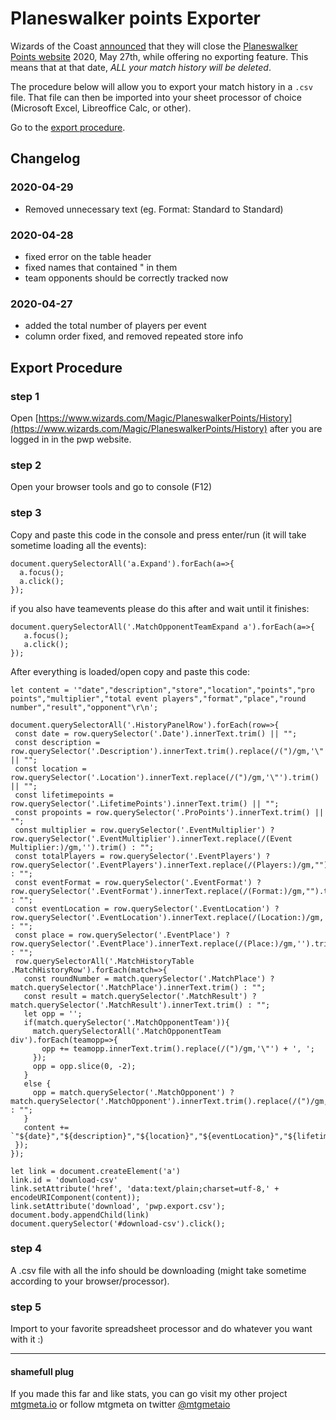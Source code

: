 
# Planeswalker points Exporter

Wizards of the Coast [announced](https://magic.gg/news/sunsetting-planeswalker-points) that they will close the
[Planeswalker Points website](https://magic.gg/news/sunsetting-planeswalker-points) 2020, May 27th,
while offering no exporting feature. This means that at that date, *ALL your match history will be deleted*.

The procedure below will allow you to export your match history in a `.csv` file. That file can then be imported
into your sheet processor of choice (Microsoft Excel, Libreoffice Calc, or other).

Go to the [export procedure](#steps).

## Changelog

### 2020-04-29
* Removed unnecessary text (eg. Format: Standard to Standard)

### 2020-04-28
* fixed error on the table header
* fixed names that contained " in them
* team opponents should be correctly tracked now

### 2020-04-27
* added the total number of players per event
* column order fixed, and removed repeated store info

## Export Procedure
<a id="steps"></a>
### step 1

Open [https://www.wizards.com/Magic/PlaneswalkerPoints/History](https://www.wizards.com/Magic/PlaneswalkerPoints/History) after you are logged in in the pwp website.

### step 2

Open your browser tools and go to console (F12)

### step 3

Copy and paste this code in the console and press enter/run (it will take sometime loading all the events):

    document.querySelectorAll('a.Expand').forEach(a=>{
      a.focus();
      a.click();
    });

if you also have teamevents please do this after and wait until it finishes:

    document.querySelectorAll('.MatchOpponentTeamExpand a').forEach(a=>{
       a.focus();
       a.click();
    });

After everything is loaded/open copy and paste this code:
 ```
let content = '"date","description","store","location","points","pro points","multiplier","total event players","format","place","round number","result","opponent"\r\n';

document.querySelectorAll('.HistoryPanelRow').forEach(row=>{
  const date = row.querySelector('.Date').innerText.trim() || "";
  const description = row.querySelector('.Description').innerText.trim().replace(/(")/gm,'\"') || "";
  const location = row.querySelector('.Location').innerText.replace(/(")/gm,'\"').trim() || "";
  const lifetimepoints = row.querySelector('.LifetimePoints').innerText.trim() || "";
  const propoints = row.querySelector('.ProPoints').innerText.trim() || "";
  const multiplier = row.querySelector('.EventMultiplier') ? row.querySelector('.EventMultiplier').innerText.replace(/(Event Multiplier:)/gm,'').trim() : "";
  const totalPlayers = row.querySelector('.EventPlayers') ? row.querySelector('.EventPlayers').innerText.replace(/(Players:)/gm,"").trim() : "";
  const eventFormat = row.querySelector('.EventFormat') ? row.querySelector('.EventFormat').innerText.replace(/(Format:)/gm,"").trim() : "";
  const eventLocation = row.querySelector('.EventLocation') ? row.querySelector('.EventLocation').innerText.replace(/(Location:)/gm,'').replace(/(")/gm,'\"').trim() : "";
  const place = row.querySelector('.EventPlace') ? row.querySelector('.EventPlace').innerText.replace(/(Place:)/gm,'').trim() : "";
  row.querySelectorAll('.MatchHistoryTable .MatchHistoryRow').forEach(match=>{
    const roundNumber = match.querySelector('.MatchPlace') ? match.querySelector('.MatchPlace').innerText.trim() : "";
    const result = match.querySelector('.MatchResult') ? match.querySelector('.MatchResult').innerText.trim() : "";
    let opp = '';
    if(match.querySelector('.MatchOpponentTeam')){
      match.querySelectorAll('.MatchOpponentTeam div').forEach(teamopp=>{
        opp += teamopp.innerText.trim().replace(/(")/gm,'\"') + ', ';
      });
      opp = opp.slice(0, -2);
    }
    else {
      opp = match.querySelector('.MatchOpponent') ? match.querySelector('.MatchOpponent').innerText.trim().replace(/(")/gm,'\"') : "";
    }
    content += `"${date}","${description}","${location}","${eventLocation}","${lifetimepoints}","${propoints}","${multiplier}","${totalPlayers}","${eventFormat}","${place}","${roundNumber}","${result}","${opp}"\r\n`;
  });
});

let link = document.createElement('a')
link.id = 'download-csv'
link.setAttribute('href', 'data:text/plain;charset=utf-8,' + encodeURIComponent(content));
link.setAttribute('download', 'pwp.export.csv');
document.body.appendChild(link)
document.querySelector('#download-csv').click();
```

### step 4

A .csv file with all the info should be downloading (might take sometime according to your browser/processor).

### step 5

Import to your favorite spreadsheet processor and do whatever you want with it :)

____

#### shamefull plug
If you made this far and like stats, you can go visit my other project [mtgmeta.io](https://mtgmeta.io) or follow mtgmeta on twitter [@mtgmetaio](https://twitter.com/mtgmetaio) 


